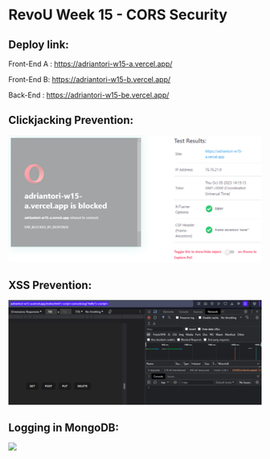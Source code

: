 # RevoU Week 15 - CORS Security

## Deploy link:

Front-End A : https://adriantori-w15-a.vercel.app/

Front-End B: https://adriantori-w15-b.vercel.app/

Back-End : https://adriantori-w15-be.vercel.app/



## Clickjacking Prevention:

![](assets/img/README/2023-10-05-21-16-04-image.png)

## XSS Prevention:

![](assets/img/README/2023-10-05-21-29-16-image.png)

## Logging in MongoDB:

![](assets/img/README/2023-10-05-21-48-19-image.png)
